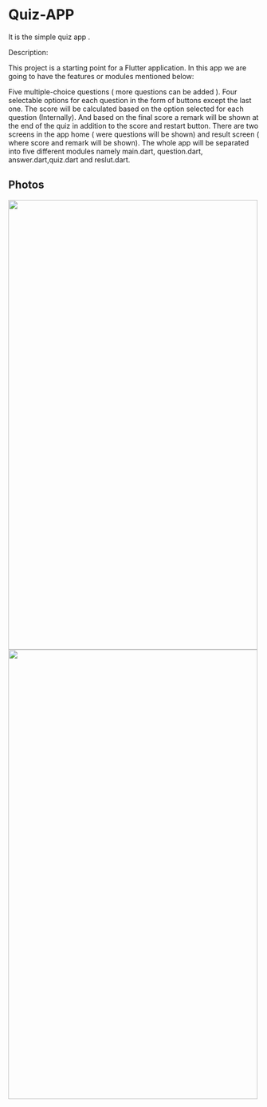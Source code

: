 # Quiz-APP
It is the simple quiz app .

Description:

This project is a starting point for a Flutter application.
In this app we are going to have the features or modules mentioned below:

Five multiple-choice questions ( more questions can be added ).
Four selectable options for each question in the form of buttons except the last one.
The score will be calculated based on the option selected for each question (Internally).
And based on the final score a remark will be shown at the end of the quiz in addition to the score and restart button.
There are two screens in the app home ( were questions will be shown) and result screen ( where score and remark will be shown).
The whole app will be separated into five different modules namely main.dart, question.dart, answer.dart,quiz.dart and reslut.dart.


## Photos
<img src="https://user-images.githubusercontent.com/80382586/111075166-bd7b2c80-850c-11eb-96e6-691712891078.jpg" width="500" height="900">

<img src="https://user-images.githubusercontent.com/80382586/111075163-b9e7a580-850c-11eb-8c02-afbcdf9a2c58.jpg" width="500" height="900">
